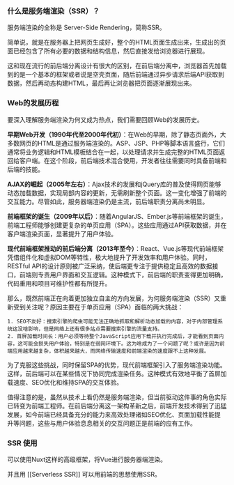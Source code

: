 ### 什么是服务端渲染（SSR）？
服务端渲染的全称是 Server-Side Rendering，简称SSR。

简单说，就是在服务器上把网页生成好，整个的HTML页面生成出来，生成出的页面已经包含了所有必要的数据和结构信息，然后直接发给浏览器进行展现。

这和现在流行的前后端分离设计有很大的区别，在前后端分离中，浏览器首先加载到的是一个基本的框架或者说是空壳页面，随后前端通过异步请求后端API获取到数据，然后再动态构建HTML，最后再让浏览器把页面逐渐展现出来。
### Web的发展历程
要深入理解服务端渲染为何又成为热点，我们需要回顾Web的发展历史。

**早期Web开发（1990年代至2000年代初）**：在Web的早期，除了静态页面外，大多数网页的HTML是通过服务端渲染的。ASP、JSP、PHP等脚本语言盛行，它们通常将业务逻辑和HTML模板结合在一起，以处理请求并生成完整的HTML页面返回给客户端。在这个阶段，前后端技术混合使用，开发者往往需要同时具备前端和后端的技能。

**AJAX的崛起（2005年左右）**：Ajax技术的发展和jQuery库的普及使得网页能够动态加载数据，实现局部内容的更新，无需刷新整个页面。这一变化增强了前端的交互能力。尽管如此，服务器端渲染仍是主流，前后端职责分离尚未明显。

**前端框架的诞生（2009年以后）**：随着AngularJS、Ember.js等前端框架的诞生，前端工程师能够创建更复杂的单页应用（SPA）。这些应用通过API获取数据，并在客户端渲染页面，显著提升了用户体验。

**现代前端框架推动的前后端分离（2013年至今）**：React、Vue.js等现代前端框架凭借组件化和虚拟DOM等特性，极大地提升了开发效率和用户体验。同时，RESTful API的设计原则被广泛采纳，使后端更专注于提供稳定且高效的数据接口，前端则专责用户界面和交互逻辑。这种模式下，前后端的职责变得更加明确，代码重用和项目可维护性都有所提升。

那么，既然前端正在向着更加独立自主的方向发展，为何服务端渲染（SSR）又重新受到关注呢？原因主要在于单页应用（SPA）面临的两大挑战：

	1. SEO不友好：搜索引擎的爬虫可能无法正确地抓取和解析动态加载的内容，对于内部管理系统这没啥影响，但是网络上还有很多站点需要搜索引擎的流量支持。
	2. 首屏加载时间长：用户必须等待整个JavaScript应用下载并执行完成后，才能看到页面内容，这可能会损失用户体验，特别是在弱网环境下。这为啥成为了一个问题了呢？或许是因为前端应用越来越复杂，体积越来越大，而网络传输速度和前端渲染的速度跟不上这种发展。

为了克服这些挑战，同时保留SPA的优势，现代前端框架引入了服务端渲染功能。这样，前后端可以在某些情况下协同完成渲染任务。这种模式有效地平衡了首屏加载速度、SEO优化和维持SPA的交互体验。

值得注意的是，虽然从技术上看仍然是服务端渲染，但当前驱动这件事的角色实际已转变为前端工程师。在前后端分离这一架构革新之后，前端开发技术得到了迅猛发展，如今前端已经具备充分的能力来高效处理诸如SEO优化、页面加载性能提升等问题，这些与用户体验息息相关的交互问题正是前端的应有工作。

### SSR 使用
可以使用Nuxt这样的高级框架，将Vue进行服务器端渲染。

并且用 [[Serverless SSR]] 可以用前端的思想使用SSR。